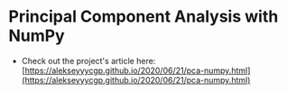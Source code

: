 # Principal Component Analysis with NumPy

* Check out the project's article here: [https://alekseyyycgp.github.io/2020/06/21/pca-numpy.html](https://alekseyyycgp.github.io/2020/06/21/pca-numpy.html)
